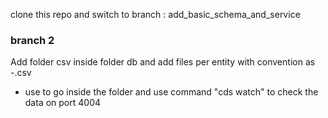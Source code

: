 clone this repo and switch to branch : add_basic_schema_and_service


### branch 2 ###

Add folder csv inside folder db and add files per entity with convention as 
<namespace>-<entityname>.csv



* use <cd Project_Student_Details> to go inside the folder and use command "cds watch" to check the data  on port 4004 